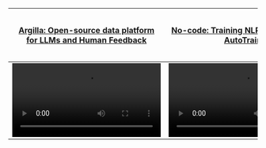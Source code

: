 |[Argilla: Open-source data platform for LLMs and Human Feedback](https://github.com/argilla-io/argilla)|[No-code: Training NLP models using AutoTrain](https://www.argilla.io/blog/argilla-meets-autotrain)|[Deploy: Host on Hugging Face Spaces](https://huggingface.co/new-space?template=argilla/argilla-template-space)|
| :-------------------------------------------------------------------------------------------------------------------------------------------------: | :-------------------------------------------------------------------------------------------------------------------------------------------------: | :-------------------------------------------------------------------------------------------------------------------------------------------------: |
| <video src="https://user-images.githubusercontent.com/25269220/235918158-359726bb-a479-4239-8c6e-c9e4cdb4fcdf.mp4" width="300" /> | <video src="https://user-images.githubusercontent.com/1107111/223220683-fbfa63da-367c-4cfa-bda5-66f47413b6b0.mp4" width="300" /> | video 3 |
